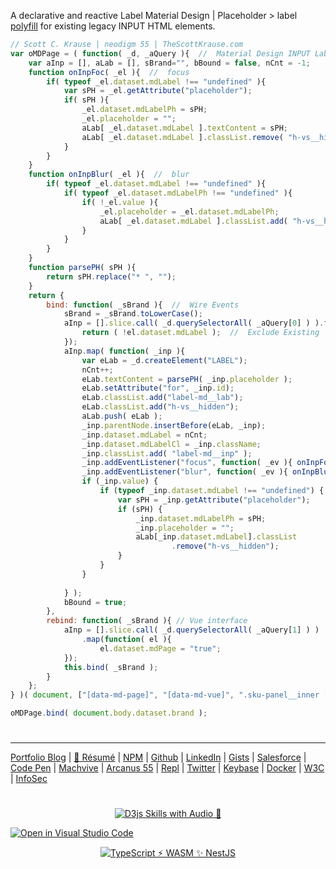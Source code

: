 A declarative and reactive Label Material Design | Placeholder > label [polyfill](https://www.thescottkrause.com/tags/javascript/) for existing legacy INPUT HTML elements.

```javascript
// Scott C. Krause | neodigm 55 | TheScottKrause.com
var oMDPage = ( function( _d, _aQuery ){  //  Material Design INPUT Labels.
    var aInp = [], aLab = [], sBrand="", bBound = false, nCnt = -1;
    function onInpFoc( _el ){  //  focus
        if( typeof _el.dataset.mdLabel !== "undefined" ){
            var sPH = _el.getAttribute("placeholder");
            if( sPH ){
                _el.dataset.mdLabelPh = sPH;
                _el.placeholder = "";
                aLab[ _el.dataset.mdLabel ].textContent = sPH;
                aLab[ _el.dataset.mdLabel ].classList.remove( "h-vs__hidden" );                
            }
        }
    }
    function onInpBlur( _el ){  //  blur
        if( typeof _el.dataset.mdLabel !== "undefined" ){
            if( typeof _el.dataset.mdLabelPh !== "undefined" ){
            	if( !_el.value ){
	                _el.placeholder = _el.dataset.mdLabelPh;
	                aLab[ _el.dataset.mdLabel ].classList.add( "h-vs__hidden" );
            	}
            }
        }
    }
    function parsePH( sPH ){
        return sPH.replace("* ", "");
    }
    return {
        bind: function( _sBrand ){  //  Wire Events
            sBrand = _sBrand.toLowerCase();
            aInp = [].slice.call( _d.querySelectorAll( _aQuery[0] ) ).filter(function( el ){
                return ( !el.dataset.mdLabel );  //  Exclude Existing
            });
            aInp.map( function( _inp ){
                var eLab = _d.createElement("LABEL");
                nCnt++;
                eLab.textContent = parsePH( _inp.placeholder );
                eLab.setAttribute("for", _inp.id);
                eLab.classList.add("label-md__lab");
                eLab.classList.add("h-vs__hidden");
                aLab.push( eLab ); 
                _inp.parentNode.insertBefore(eLab, _inp);
                _inp.dataset.mdLabel = nCnt;
                _inp.dataset.mdLabelCl = _inp.className;
                _inp.classList.add( "label-md__inp" );  
                _inp.addEventListener("focus", function( _ev ){ onInpFoc(_ev.currentTarget); });
                _inp.addEventListener("blur", function( _ev ){ onInpBlur(_ev.currentTarget); });
				if (_inp.value) {
					if (typeof _inp.dataset.mdLabel !== "undefined") {
						var sPH = _inp.getAttribute("placeholder");
						if (sPH) {
							_inp.dataset.mdLabelPh = sPH;
							_inp.placeholder = "";
							aLab[_inp.dataset.mdLabel].classList
									.remove("h-vs__hidden");
						}
					}
                }
                
            } );
            bBound = true;
        },
        rebind: function( _sBrand ){ // Vue interface
            aInp = [].slice.call( _d.querySelectorAll( _aQuery[1] ) )
                .map(function( el ){
                    el.dataset.mdPage = "true";
            });
            this.bind( _sBrand );
        }
    };
} )( document, ["[data-md-page]", "[data-md-vue]", ".sku-panel__inner [type='TEXT']"] );

oMDPage.bind( document.body.dataset.brand );


```

#
---
[Portfolio Blog](https://www.theScottKrause.com) |
[🚀 Résumé](https://www.thescottkrause.com/Arcanus_Scott_C_Krause_2021.pdf) |
[NPM](https://www.npmjs.com/~neodigm) |
[Github](https://github.com/neodigm) |
[LinkedIn](https://www.linkedin.com/in/neodigm55/) |
[Gists](https://gist.github.com/neodigm?direction=asc&sort=created) |
[Salesforce](https://trailblazer.me/id/skrause) |
[Code Pen](https://codepen.io/neodigm24) |
[Machvive](https://machvive.com/) |
[Arcanus 55](https://www.arcanus55.com/) |
[Repl](https://repl.it/@neodigm) |
[Twitter](https://twitter.com/neodigm24) |
[Keybase](https://keybase.io/neodigm) |
[Docker](https://hub.docker.com/u/neodigm) |
[W3C](https://www.w3.org/users/123844) |
[InfoSec](https://arcanus55.medium.com/offline-vs-cloud-password-managers-51b1fbebe301)
#

<p align="center">
  <a target="_blank" href="https://thescottkrause.com/d3_datavis_skills.html">
  <img src="https://repository-images.githubusercontent.com/178555357/2b6ad880-7aa0-11ea-8dde-63e70187e3e9" title="D3js Skills with Audio 
🦄">
  </a>
</p>


[![Open in Visual Studio Code](https://open.vscode.dev/badges/open-in-vscode.svg)](https://open.vscode.dev/neodigm/vue_voyagers)
<p align="center">
  <a target="_blank" href="https://www.thescottkrause.com">
    <img src="https://neodigm.github.io/pan-fried-monkey-fisticuffs/thescottkrause_contact_card.png" title="TypeScript ⚡ WASM ✨ NestJS">
  </a>
</p>
